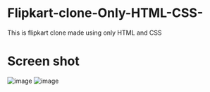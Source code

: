 # Flipkart-clone-Only-HTML-CSS-
This is flipkart clone made using only HTML and CSS
# Screen shot
![image](https://user-images.githubusercontent.com/69218962/224562267-f443602d-e3da-4733-ac7e-e059a142be74.png)
![image](https://user-images.githubusercontent.com/69218962/224562277-d285184c-ab19-43df-9bba-372285c2fa45.png)
